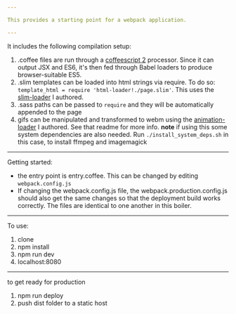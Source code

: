 ```yaml
---

This provides a starting point for a webpack application.

---
```


It includes the following compilation setup:

1. .coffee files are run through a [coffeescript 2](http://coffeescript.org/v2/)
   processor. Since it can output JSX and ES6, it's then fed through Babel loaders
   to produce browser-suitable ES5.
2. .slim templates can be loaded into html strings via require.
   To do so: `template_html = require 'html-loader!./page.slim'`.
   This uses the [slim-loader](http://github.com/maxpleaner/slim-lang-loader) I authored.
3. .sass paths can be passed to `require` and they will be automatically
   appended to the page
4. gifs can be manipulated and transformed to webm using the
   [animation-loader](http://github.com/maxpleaner/animation-loader) I authored.
   See that readme for more info.
   **note** if using this some system dependencies are also needed.
   Run `./install_system_deps.sh` in this case, to install ffmpeg and imagemagick

---

Getting started:

- the entry point is entry.coffee. This can be changed by editing `webpack.config.js`
- If changing the webpack.config.js file, the webpack.production.config.js should
  also get the same changes so that the deployment build works correctly. 
  The files are identical to one another in this boiler. 

---

To use:

1. clone
2. npm install
3. npm run dev
4. localhost:8080

---

to get ready for production

1. npm run deploy
2. push dist folder to a static host
